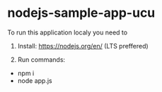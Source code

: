 # nodejs-sample-app-ucu

To run this application localy you need to
1. Install:
https://nodejs.org/en/ (LTS preffered)

2. Run commands:
 - npm i
 - node app.js 

